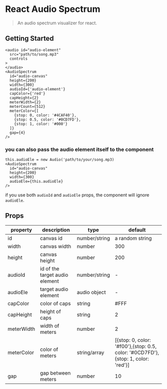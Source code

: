 # React Audio Spectrum

> An audio spectrum visualizer for react.

## Getting Started

```
<audio id="audio-element"
  src="path/to/song.mp3"
  controls
>
</audio>
<AudioSpectrum
  id="audio-canvas"
  height={200}
  width={300}
  audioId={'audio-element'}
  capColor={'red'}
  capHeight={2}
  meterWidth={2}
  meterCount={512}
  meterColor={[
    {stop: 0, color: '#4CAF40'},
    {stop: 0.5, color: '#0CD7FD'},
    {stop: 1, color: '#000'}
  ]}
  gap={4}
/>
```

### you can also pass the audio element itself to the component

```
this.audioEle = new Audio('path/to/your/song.mp3)
<AudioSpectrum
  id="audio-canvas"
  height={200}
  width={300}
  audioEle={this.audioEle}
/>
```

if you use both `audioId` and `audioEle` props, the component will ignore `audioEle`.

## Props

| property   | description                    | type          | default                                                                          |
| ---------- | ------------------------------ | ------------- | -------------------------------------------------------------------------------- |
| id         | canvas id                      | number/string | a random string                                                                  |
| width      | canvas width                   | number        | 300                                                                              |
| height     | canvas height                  | number        | 200                                                                              |
| audioId    | id of the target audio element | number/string | -                                                                                |
| audioEle   | target audio element           | audio object  | -                                                                                |
| capColor   | color of caps                  | string        | #FFF                                                                             |
| capHeight  | height of caps                 | string        | 2                                                                                |
| meterWidth | width of meters                | number        | 2                                                                                |
| meterColor | color of meters                | string/array  | [{stop: 0, color: '#f00'},{stop: 0.5, color: '#0CD7FD'},{stop: 1, color: 'red'}] |
| gap        | gap between meters             | number        | 10                                                                               |
